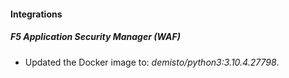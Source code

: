 #### Integrations
##### F5 Application Security Manager (WAF)
- Updated the Docker image to: *demisto/python3:3.10.4.27798*.

